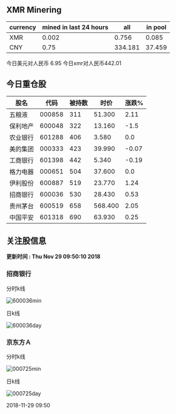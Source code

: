 ## XMR Minering

|currency|mined in last 24 hours|all|in pool|
|---|---|---|---|
|XMR|0.002|0.756|0.085|
|CNY|0.75|334.181|37.459|

今日美元对人民币 6.95	今日xmr对人民币442.01


## 今日重仓股 

|股名|代码|被持数|时价|涨跌%|
|---|---|---|---|---|
|五粮液|000858|311|51.300|2.11|
|保利地产|600048|322|13.160|-1.5|
|农业银行|601288|406|3.580|0.0|
|美的集团|000333|423|39.990|-0.07|
|工商银行|601398|442|5.340|-0.19|
|格力电器|000651|504|37.600|0.0|
|伊利股份|600887|519|23.770|1.24|
|招商银行|600036|530|28.430|0.53|
|贵州茅台|600519|658|568.400|2.05|
|中国平安|601318|690|63.930|0.25|

## 关注股信息
**更新时间 : Thu Nov 29 09:50:10 2018**
### 招商银行 
分时k线

![600036min](http://image.sinajs.cn/newchart/min/n/sh600036.gif)

日k线

![600036day](http://image.sinajs.cn/newchart/daily/n/sh600036.gif)

### 京东方Ａ 
分时k线

![000725min](http://image.sinajs.cn/newchart/min/n/sz000725.gif)

日k线

![000725day](http://image.sinajs.cn/newchart/daily/n/sz000725.gif)

2018-11-29 09:50